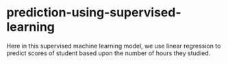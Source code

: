 # prediction-using-supervised-learning
Here in this supervised machine learning model, we use linear regression to predict scores of student based upon the number of hours they studied.
